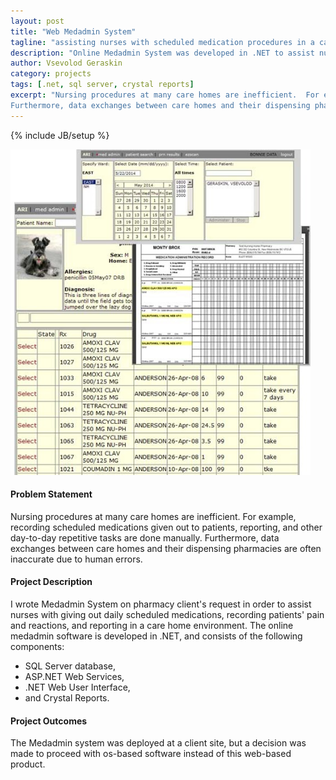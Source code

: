 ```yaml
---
layout: post
title: "Web Medadmin System"
tagline: "assisting nurses with scheduled medication procedures in a care home environment"
description: "Online Medadmin System was developed in .NET to assist nurses with giving out daily scheduled medications, recording patients' pain and reactions, and reporting in a care home environment."
author: Vsevolod Geraskin
category: projects 
tags: [.net, sql server, crystal reports]
excerpt: "Nursing procedures at many care homes are inefficient.  For example, recording scheduled medications given out to patients, reporting, and other day-to-day repetitive tasks are done manually. 
Furthermore, data exchanges between care homes and their dispensing pharmacies are often inaccurate due to human errors."
---
```

{% include JB/setup %}

<img class="float-right" width="480pt" src="/assets/post_images/medadmin1.jpg" alt="WinMMR screenshot" />

#### Problem Statement

Nursing procedures at many care homes are inefficient.  For example, recording scheduled medications given out to patients, reporting, and other day-to-day repetitive tasks are done manually. 
Furthermore, data exchanges between care homes and their dispensing pharmacies are often inaccurate due to human errors.

#### Project Description 

I wrote Medadmin System on pharmacy client's request in order to assist nurses with giving out daily scheduled medications, recording patients' pain and reactions, and reporting in a care home 
environment.  The online medadmin software is developed in .NET, and consists of the following components:

- SQL Server database,
- ASP.NET Web Services,
- .NET Web User Interface,
- and Crystal Reports.

#### Project Outcomes
The Medadmin system was deployed at a client site, but a decision was made to proceed with os-based software instead of this web-based product.